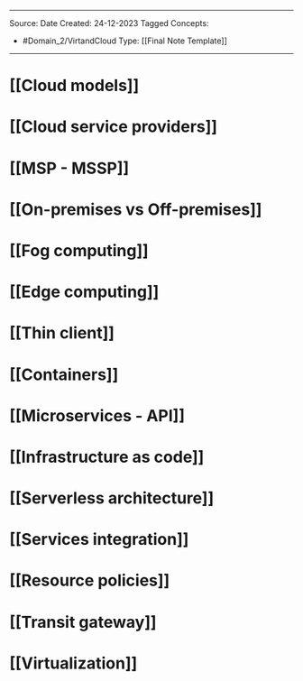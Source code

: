 - - -
Source:
Date Created:  24-12-2023
Tagged Concepts:
- #Domain_2/VirtandCloud 
Type: [[Final Note Template]]
- - - 

# [[Cloud models]]
# [[Cloud service providers]]
# [[MSP - MSSP]]
# [[On-premises vs Off-premises]]
# [[Fog computing]]
# [[Edge computing]]
# [[Thin client]]
# [[Containers]]
# [[Microservices - API]]
# [[Infrastructure as code]]
# [[Serverless architecture]]
# [[Services integration]]
# [[Resource policies]]
# [[Transit gateway]]
# [[Virtualization]]